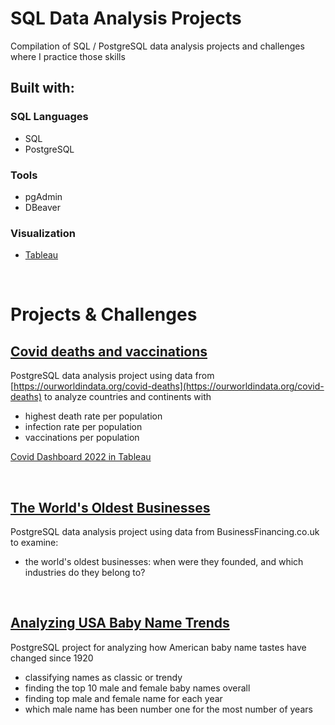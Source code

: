 # SQL Data Analysis Projects

Compilation of SQL / PostgreSQL data analysis projects and challenges where I practice those skills

## Built with:

### SQL Languages
 - SQL
- PostgreSQL

### Tools
- pgAdmin
- DBeaver

### Visualization
- [Tableau](https://public.tableau.com/app/profile/su.leen.wong)

<br>

# Projects & Challenges

<!-- ## **[Online Movie Rental Database](Movie-Rental-Database/)**
- popularity of actors to decide which movies to purchase
- revenue of the last months to estimate budget for short term investments
- success across countries to decide market extensions
- longterm development of revenue -->

<!-- ## **[Online Sports Retail Revenue]()** -->

<!-- ## **[European Soccer Database] -->

## **[Covid deaths and vaccinations](Covid-Project/)**
PostgreSQL data analysis project using data from [https://ourworldindata.org/covid-deaths](https://ourworldindata.org/covid-deaths) to analyze countries and continents with
- highest death rate per population
- infection rate per population
- vaccinations per population

[Covid Dashboard 2022 in Tableau](https://public.tableau.com/views/CovidDashboard2022_16624086618860/Dashboard1?:language=en-US&:display_count=n&:origin=viz_share_link
)

<br>

## **[The World's Oldest Businesses](Worlds-Oldest-Businesses/)**
PostgreSQL data analysis project using data from BusinessFinancing.co.uk to examine:
- the world's oldest businesses: when were they founded, and which industries do they belong to?


<br>

## **[Analyzing USA Baby Name Trends](Analyzing-USA-Baby-Name-Trends/)**


PostgreSQL project for analyzing how American baby name tastes have changed since 1920
- classifying names as classic or trendy
- finding the top 10 male and female baby names overall
- finding top male and female name for each year
- which male name has been number one for the most number of years
